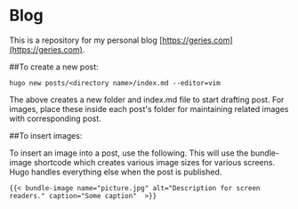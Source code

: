 # Blog
This is a repository for my personal blog [https://geries.com](https://geries.com).

##To create a new post:

```
hugo new posts/<directory name>/index.md --editor=vim
```

The above creates a new folder and index.md file to start drafting post. For images, place these inside each post's folder for maintaining related images with corresponding post.

##To insert images:

To insert an image into a post, use the following. This will use the bundle-image shortcode which creates various image sizes for various screens. Hugo handles everything else when the post is published. 

```
{{< bundle-image name="picture.jpg" alt="Description for screen readers." caption="Some caption"  >}}
```
